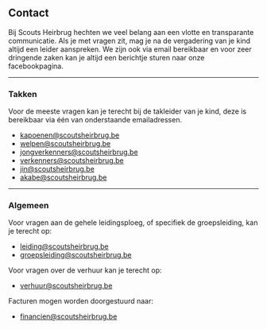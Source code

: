 ## Contact
Bij Scouts Heirbrug hechten we veel belang aan een vlotte en transparante communicatie. Als je met vragen zit, mag je na de vergadering van je kind altijd een leider aanspreken. We zijn ook via email bereikbaar en voor zeer dringende zaken kan je altijd een berichtje sturen naar onze facebookpagina.

<hr>

### Takken
Voor de meeste vragen kan je terecht bij de takleider van je kind, deze is bereikbaar via één van onderstaande emailadressen.

- [kapoenen@scoutsheirbrug.be](mailto:kapoenen@scoutsheirbrug.be)
- [welpen@scoutsheirbrug.be](mailto:welpen@scoutsheirbrug.be)
- [jongverkenners@scoutsheirbrug.be](mailto:jongverkenners@scoutsheirbrug.be)
- [verkenners@scoutsheirbrug.be](mailto:verkenners@scoutsheirbrug.be)
- [jin@scoutsheirbrug.be](mailto:jin@scoutsheirbrug.be)
- [akabe@scoutsheirbrug.be](mailto:akabe@scoutsheirbrug.be)

<hr>

### Algemeen
Voor vragen aan de gehele leidingsploeg, of specifiek de groepsleiding, kan je terecht op:

- [leiding@scoutsheirbrug.be](mailto:leiding@scoutsheirbrug.be)
- [groepsleiding@scoutsheirbrug.be](mailto:groepsleiding@scoutsheirbrug.be)

Voor vragen over de verhuur kan je terecht op:

- [verhuur@scoutsheirbrug.be](mailto:verhuur@scoutsheirbrug.be)

Facturen mogen worden doorgestuurd naar:

- [financien@scoutsheirbrug.be](mailto:financien@scoutsheirbrug.be)
